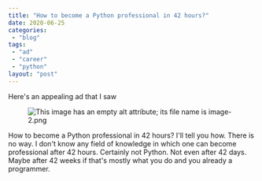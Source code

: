 ```yaml
---
title: "How to become a Python professional in 42 hours?"
date: 2020-06-25
categories: 
 - "blog"
tags: 
 - "ad"
 - "career"
 - "python"
layout: "post"
---
```


<!-- wp:paragraph -->
Here's an appealing ad that I saw


<!-- /wp:paragraph -->

<!-- wp:image -->
<figure class="wp-block-image"><img src="https://heborisgorelik.files.wordpress.com/2020/06/image-2.png?w=1024" alt="This image has an empty alt attribute; its file name is image-2.png"></figure>
<!-- /wp:image -->

<!-- wp:paragraph -->
How to become a Python professional in 42 hours? I'll tell you how. There is no way. I don't know any field of knowledge in which one can become professional after 42 hours. Certainly not Python. Not even after 42 days. Maybe after 42 weeks if that's mostly what you do and you already a programmer.


<!-- /wp:paragraph -->
